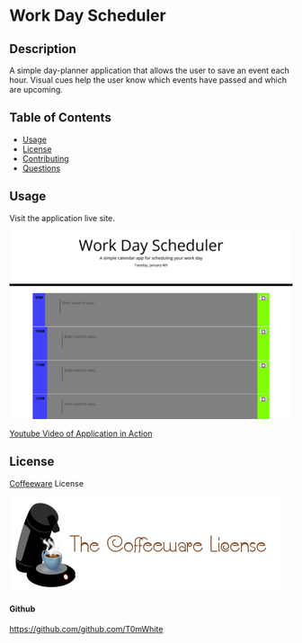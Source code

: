 # Work Day Scheduler

  ## Description
  
A simple day-planner application that allows the user to save an event each hour. Visual cues help the user know which events have passed and which are upcoming.
  
  ## Table of Contents
  
  - [Usage](#usage)
  - [License](#license)
  - [Contributing](#contributing)
  - [Questions](#questions)
  

  ## Usage
  
Visit the application live site.

![Example](./assets/images/Example.png)

[Youtube Video of Application in Action](https://youtu.be/L1EJCYBBJR0)

  ## License


[Coffeeware](https://github.com/Sonic853/coffeeware-license)
     License

![License: Coffeeware](https://raw.githubusercontent.com/Sonic853/coffeeware-license/master/coffeeware-logo.png)
        

  
  #### Github
  
  https://github.com/github.com/T0mWhite
  

  
  
  



